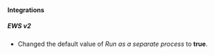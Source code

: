 
#### Integrations
##### EWS v2
- Changed the default value of *Run as a separate process* to **true**.
